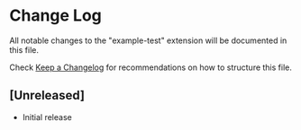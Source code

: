# Change Log

All notable changes to the "example-test" extension will be documented in this file.

Check [Keep a Changelog](http://keepachangelog.com/) for recommendations on how to structure this file.

## [Unreleased]

- Initial release